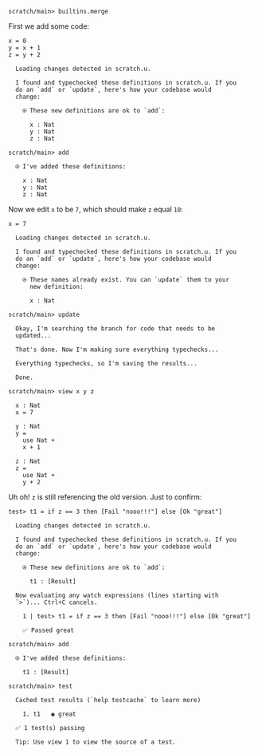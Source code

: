``` ucm :hide
scratch/main> builtins.merge

```

First we add some code:

``` unison
x = 0
y = x + 1
z = y + 2
```

``` ucm :added-by-ucm
  Loading changes detected in scratch.u.

  I found and typechecked these definitions in scratch.u. If you
  do an `add` or `update`, here's how your codebase would
  change:
  
    ⍟ These new definitions are ok to `add`:
    
      x : Nat
      y : Nat
      z : Nat

```

``` ucm
scratch/main> add

  ⍟ I've added these definitions:
  
    x : Nat
    y : Nat
    z : Nat

```

Now we edit `x` to be `7`, which should make `z` equal `10`:

``` unison
x = 7
```

``` ucm :added-by-ucm
  Loading changes detected in scratch.u.

  I found and typechecked these definitions in scratch.u. If you
  do an `add` or `update`, here's how your codebase would
  change:
  
    ⍟ These names already exist. You can `update` them to your
      new definition:
    
      x : Nat

```

``` ucm
scratch/main> update

  Okay, I'm searching the branch for code that needs to be
  updated...

  That's done. Now I'm making sure everything typechecks...

  Everything typechecks, so I'm saving the results...

  Done.

scratch/main> view x y z

  x : Nat
  x = 7
  
  y : Nat
  y =
    use Nat +
    x + 1
  
  z : Nat
  z =
    use Nat +
    y + 2

```

Uh oh\! `z` is still referencing the old version. Just to confirm:

``` unison
test> t1 = if z == 3 then [Fail "nooo!!!"] else [Ok "great"]
```

``` ucm :added-by-ucm
  Loading changes detected in scratch.u.

  I found and typechecked these definitions in scratch.u. If you
  do an `add` or `update`, here's how your codebase would
  change:
  
    ⍟ These new definitions are ok to `add`:
    
      t1 : [Result]
  
  Now evaluating any watch expressions (lines starting with
  `>`)... Ctrl+C cancels.

    1 | test> t1 = if z == 3 then [Fail "nooo!!!"] else [Ok "great"]
    
    ✅ Passed great

```

``` ucm
scratch/main> add

  ⍟ I've added these definitions:
  
    t1 : [Result]

scratch/main> test

  Cached test results (`help testcache` to learn more)
  
    1. t1   ◉ great
  
  ✅ 1 test(s) passing
  
  Tip: Use view 1 to view the source of a test.

```
